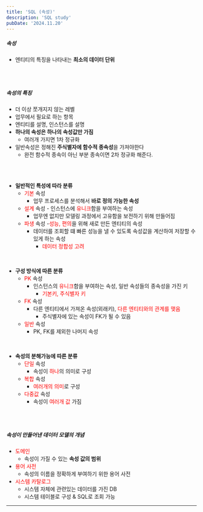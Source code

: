 ```yaml
---
title: 'SQL (속성)'
description: 'SQL study'
pubDate: '2024.11.20'
---
```


##### 속성

- 엔티티의 특징을 나타내는 **최소의 데이터 단위**

<br>
<br>

##### 속성의 특징

- 더 이상 쪼개지지 않는 레벨
- 업무에서 필요로 하는 항목
- 엔티티를 설명, 인스턴스를 설명
- **하나의 속성은 하나의 속성값만 가짐**
  - 여러개 가지면 1차 정규화
- 일반속성은 정해진 **주식별자에 함수적 종속성**을 가져야한다
  - 완전 함수적 종속이 아닌 부분 종속이면 2차 정규화 해준다.

<br>
<br>

- **일반적인 특성에 따라 분류**
  - <span style="color:red;">기본</span> 속성
    - 업무 프로세스를 분석해서 **바로 정의 가능한 속성**
  - <span style="color:red;">설계</span> 속성 - 인스턴스에 <span style="color:red;">유니크</span>함을 부여하는 속성
    - 업무엔 없지만 모델링 과정에서 고유함을 보전하기 위해 만들어짐
  - <span style="color:red;">파생</span> 속성 -<span style="color:red;">성능, 편의</span>을 위해 새로 만든 엔티티의 속성
    - 데이터를 조회할 떄 빠른 성능을 낼 수 있도록 속성값을 계산하여 저장할 수 있게 하는 속성
      - <span style="color:red;">데이터 정합성 고려 </span>

<br/>

- **구성 방식에 따른 분류**
  - <span style="color:red;">PK</span> 속성
    - 인스턴스의 <span style="color:red;">유니크</span>함을 부여하는 속성, 일반 속성들의 종속성을 가진 키
      - <span style="color:red;">기본키, 주식별자 키</span>
  - <span style="color:red;">FK</span> 속성
    - 다른 엔티티에서 가져온 속성(외래키), <span style="color:red;">다른 엔티티와의 관계를 맺음</span>
      - 주식별자에 있는 속성이 FK가 될 수 있음
  - <span style="color:red;">일반</span> 속성
    - PK, FK를 제외한 나머지 속성

<br/>

- **속성의 분해가능에 따른 분류**
  - <span style="color:red;">단일</span> 속성
    - 속성이 <span style="color:red;">하나</span>의 의미로 구성
  - <span style="color:red;">복합</span> 속성
    - <span style="color:red;">여러개의 의미</span>로 구성
  - <span style="color:red;"> 다중값</span> 속성
    - 속성이 <span style="color:red;">여러개 값</span> 가짐

<br>
<br>

##### 속성이 만들어낸 데이터 모델의 개념

- <span style="color:red;">도메인</span>
  - 속성이 가질 수 있는 **속성 값의 범위**
- <span style="color:red;">용어 사전</span>
  - 속성의 이름을 정확하게 부여하기 위한 용어 사전
- <span style="color:red;">시스템 카탈로그</span>
  - 시스템 자체에 관련있는 데이터를 가진 DB
  - 시스템 테이블로 구성 & SQL로 조회 가능

---

<style>
  h1 {
      font-size: 1.8em;
      margin-bottom: 20px;
      }
</style>

<script src="https://utteranc.es/client.js"
        repo="tjsgh1217/tjsgh1217.github.io"
        issue-term="pathname"
        theme="github-light"
        crossorigin="anonymous"
        async>
</script>
